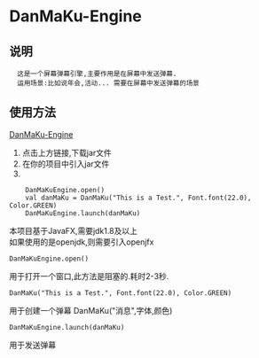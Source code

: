 # DanMaKu-Engine
## 说明
```
  这是一个屏幕弹幕引擎,主要作用是在屏幕中发送弹幕.
  运用场景:比如说年会,活动... 需要在屏幕中发送弹幕的场景
```

## 使用方法

[DanMaKu-Engine](https://github.com/actar676309180/DanMaKu-Engine/releases/)

1. 点击上方链接,下载jar文件  
2. 在你的项目中引入jar文件
3.
```
    DanMaKuEngine.open()
    val danMaKu = DanMaKu("This is a Test.", Font.font(22.0), Color.GREEN)
    DanMaKuEngine.launch(danMaKu)
```

本项目基于JavaFX,需要jdk1.8及以上  
如果使用的是openjdk,则需要引入openjfx

```
DanMaKuEngine.open()
```
用于打开一个窗口,此方法是阻塞的.耗时2-3秒.

```
DanMaKu("This is a Test.", Font.font(22.0), Color.GREEN)
```
用于创建一个弹幕 DanMaKu("消息",字体,颜色)

```
DanMaKuEngine.launch(danMaKu)
```
用于发送弹幕